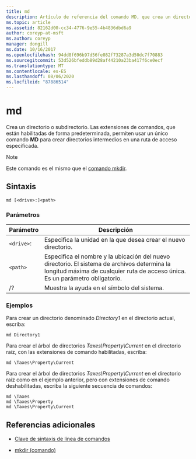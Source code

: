 ```yaml
---
title: md
description: Artículo de referencia del comando MD, que crea un directorio o subdirectorio.
ms.topic: article
ms.assetid: 82162d00-cc34-4776-9e55-4b4836dbd6a9
author: coreyp-at-msft
ms.author: coreyp
manager: dongill
ms.date: 10/16/2017
ms.openlocfilehash: 94dd8f696b97d56fe082f73287a3d50dc7f70883
ms.sourcegitcommit: 53d526bfeddb89d28af44210a23ba417f6ce0ecf
ms.translationtype: MT
ms.contentlocale: es-ES
ms.lasthandoff: 08/06/2020
ms.locfileid: "87886514"
---
```

# <a name="md"></a>md

Crea un directorio o subdirectorio. Las extensiones de comandos, que están habilitadas de forma predeterminada, permiten usar un único comando **MD** para crear directorios intermedios en una ruta de acceso especificada.

> [!NOTE]
> Este comando es el mismo que el [comando mkdir](mkdir.md).

## <a name="syntax"></a>Sintaxis

```
md [<drive>:]<path>
```

### <a name="parameters"></a>Parámetros

| Parámetro | Descripción |
| --------- | ----------- |
| `<drive>`: | Especifica la unidad en la que desea crear el nuevo directorio. |
| `<path>` | Especifica el nombre y la ubicación del nuevo directorio. El sistema de archivos determina la longitud máxima de cualquier ruta de acceso única. Es un parámetro obligatorio. |
| /? | Muestra la ayuda en el símbolo del sistema. |

### <a name="examples"></a>Ejemplos

Para crear un directorio denominado *Directory1* en el directorio actual, escriba:

```
md Directory1
```

Para crear el árbol de directorios *Taxes\Property\Current* en el directorio raíz, con las extensiones de comando habilitadas, escriba:

```
md \Taxes\Property\Current
```

Para crear el árbol de directorios *Taxes\Property\Current* en el directorio raíz como en el ejemplo anterior, pero con extensiones de comando deshabilitadas, escriba la siguiente secuencia de comandos:

```
md \Taxes
md \Taxes\Property
md \Taxes\Property\Current
```

## <a name="additional-references"></a>Referencias adicionales

- [Clave de sintaxis de línea de comandos](command-line-syntax-key.md)

- [mkdir (comando)](mkdir.md)